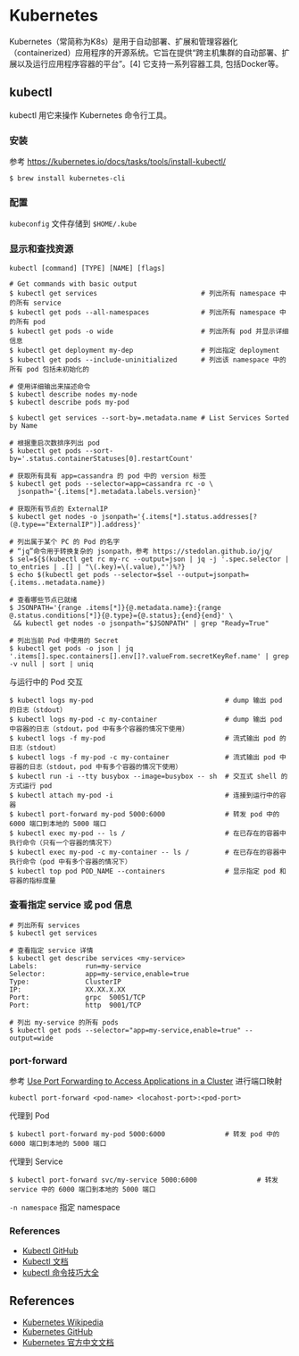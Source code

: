 # Kubernetes

Kubernetes（常简称为K8s）是用于自动部署、扩展和管理容器化（containerized）应用程序的开源系统。它旨在提供“跨主机集群的自动部署、扩展以及运行应用程序容器的平台”。[4] 它支持一系列容器工具, 包括Docker等。

## kubectl

kubectl 用它来操作 Kubernetes 命令行工具。

### 安装

参考 <https://kubernetes.io/docs/tasks/tools/install-kubectl/>

```
$ brew install kubernetes-cli
```

### 配置

`kubeconfig` 文件存储到 `$HOME/.kube`

### 显示和查找资源

```
kubectl [command] [TYPE] [NAME] [flags]
```

```shell
# Get commands with basic output
$ kubectl get services                          # 列出所有 namespace 中的所有 service
$ kubectl get pods --all-namespaces             # 列出所有 namespace 中的所有 pod
$ kubectl get pods -o wide                      # 列出所有 pod 并显示详细信息
$ kubectl get deployment my-dep                 # 列出指定 deployment
$ kubectl get pods --include-uninitialized      # 列出该 namespace 中的所有 pod 包括未初始化的

# 使用详细输出来描述命令
$ kubectl describe nodes my-node
$ kubectl describe pods my-pod

$ kubectl get services --sort-by=.metadata.name # List Services Sorted by Name

# 根据重启次数排序列出 pod
$ kubectl get pods --sort-by='.status.containerStatuses[0].restartCount'

# 获取所有具有 app=cassandra 的 pod 中的 version 标签
$ kubectl get pods --selector=app=cassandra rc -o \
  jsonpath='{.items[*].metadata.labels.version}'

# 获取所有节点的 ExternalIP
$ kubectl get nodes -o jsonpath='{.items[*].status.addresses[?(@.type=="ExternalIP")].address}'

# 列出属于某个 PC 的 Pod 的名字
# “jq”命令用于转换复杂的 jsonpath，参考 https://stedolan.github.io/jq/
$ sel=${$(kubectl get rc my-rc --output=json | jq -j '.spec.selector | to_entries | .[] | "\(.key)=\(.value),"')%?}
$ echo $(kubectl get pods --selector=$sel --output=jsonpath={.items..metadata.name})

# 查看哪些节点已就绪
$ JSONPATH='{range .items[*]}{@.metadata.name}:{range @.status.conditions[*]}{@.type}={@.status};{end}{end}' \
 && kubectl get nodes -o jsonpath="$JSONPATH" | grep "Ready=True"

# 列出当前 Pod 中使用的 Secret
$ kubectl get pods -o json | jq '.items[].spec.containers[].env[]?.valueFrom.secretKeyRef.name' | grep -v null | sort | uniq
```

与运行中的 Pod 交互

```shell
$ kubectl logs my-pod                                 # dump 输出 pod 的日志（stdout）
$ kubectl logs my-pod -c my-container                 # dump 输出 pod 中容器的日志（stdout，pod 中有多个容器的情况下使用）
$ kubectl logs -f my-pod                              # 流式输出 pod 的日志（stdout）
$ kubectl logs -f my-pod -c my-container              # 流式输出 pod 中容器的日志（stdout，pod 中有多个容器的情况下使用）
$ kubectl run -i --tty busybox --image=busybox -- sh  # 交互式 shell 的方式运行 pod
$ kubectl attach my-pod -i                            # 连接到运行中的容器
$ kubectl port-forward my-pod 5000:6000               # 转发 pod 中的 6000 端口到本地的 5000 端口
$ kubectl exec my-pod -- ls /                         # 在已存在的容器中执行命令（只有一个容器的情况下）
$ kubectl exec my-pod -c my-container -- ls /         # 在已存在的容器中执行命令（pod 中有多个容器的情况下）
$ kubectl top pod POD_NAME --containers               # 显示指定 pod 和容器的指标度量
```

### 查看指定 service 或 pod 信息

```shell
# 列出所有 services
$ kubectl get services

# 查看指定 service 详情
$ kubectl get describe services <my-service>
Labels:            run=my-service
Selector:          app=my-service,enable=true
Type:              ClusterIP
IP:                XX.XX.X.XX
Port:              grpc  50051/TCP
Port:              http  9001/TCP

# 列出 my-service 的所有 pods
$ kubectl get pods --selector="app=my-service,enable=true" --output=wide
```

### port-forward

参考 [Use Port Forwarding to Access Applications in a Cluster](https://kubernetes.io/docs/tasks/access-application-cluster/port-forward-access-application-cluster/) 进行端口映射

```
kubectl port-forward <pod-name> <locahost-port>:<pod-port>
```

代理到 Pod

```
$ kubectl port-forward my-pod 5000:6000               # 转发 pod 中的 6000 端口到本地的 5000 端口
```

代理到 Service

```
$ kubectl port-forward svc/my-service 5000:6000               # 转发 service 中的 6000 端口到本地的 5000 端口
```

`-n namespace` 指定 namespace

### References

* [Kubectl GitHub](https://github.com/kubernetes/kubectl)
* [Kubectl 文档](https://kubernetes.io/docs/reference/kubectl/)
* [kubectl 命令技巧大全](https://jimmysong.io/kubernetes-handbook/guide/kubectl-cheatsheet.html)

## References

* [Kubernetes Wikipedia](https://zh.wikipedia.org/wiki/Kubernetes)
* [Kubernetes GitHub](https://github.com/kubernetes/kubernetes)
* [Kubernetes 官方中文文档](https://kubernetes.io/zh/docs/home/)
